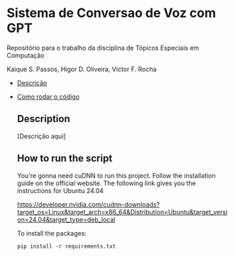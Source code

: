 # Sistema de Conversao de Voz com GPT
Repositório para o trabalho da disciplina de Tópicos Especiais em Computação

Kaique S. Passos, Higor D. Oliveira, Victor F. Rocha

- [Descrição](#description)
- [Como rodar o código](#how-to-run-the-script)

  ## Description

  [Descrição aqui]

  ## How to run the script
    You're gonna need cuDNN to run this project. Follow the installation guide on the official website. The following link gives you the instructions for Ubuntu 24.04

    https://developer.nvidia.com/cudnn-downloads?target_os=Linux&target_arch=x86_64&Distribution=Ubuntu&target_version=24.04&target_type=deb_local

    To install the packages:

      pip install -r requirements.txt
  
  
    
